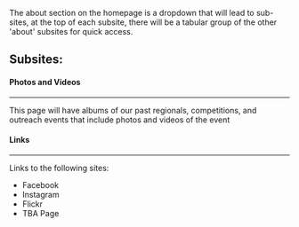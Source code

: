 The about section on the homepage is a dropdown that will lead to sub-sites, at the top of each subsite, there will be a tabular group of the other 'about' subsites for quick access.
## Subsites:

#### Photos and Videos
___
This page will have albums of our past regionals, competitions, and outreach events that include photos and videos of the event

#### Links
___
Links to the following sites:
* Facebook
* Instagram
* Flickr
* TBA Page



